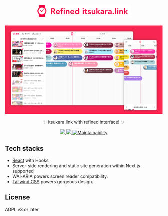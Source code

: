 <h1 align="center">
  <img src="https://raw.githubusercontent.com/neet/refined-itsukara-link/main/packages/arts/static/logo-large.png" alt="Refined itsukara.link" width="300px"/>
</h1>

<img src="https://raw.githubusercontent.com/neet/refined-itsukara-link/main/packages/arts/static/screenshot.png" alt="Screenshot">

<p align="center">✨ itsukara.link with refined interface! ✨</p>

<p align="center">
  <a href="https://github.com/neet/refined-itsukara-link/actions">
    <img src="https://github.com/neet/refined-itsukara-link/workflows/CI/badge.svg" />
  </a>

  <a href="https://codecov.io/gh/neet/refined-itsukara-link">
    <img src="https://codecov.io/gh/neet/refined-itsukara-link/branch/main/graph/badge.svg" />
  </a>

  <a href="https://codeclimate.com/github/neet/refined-itsukara-link/maintainability">
    <img src="https://api.codeclimate.com/v1/badges/cb0ea5f83783975442db/maintainability" alt="Maintainability" />
  </a>
</p>

## Tech stacks

- [React](https://github.com/facebook/react) with Hooks
- Server-side rendering and static site generation within Next.js supported
- WAI-ARIA powers screen reader compatibility.
- [Tailwind CSS](https://tailwindcss.com/) powers gorgeous design.

## License

AGPL v3 or later
